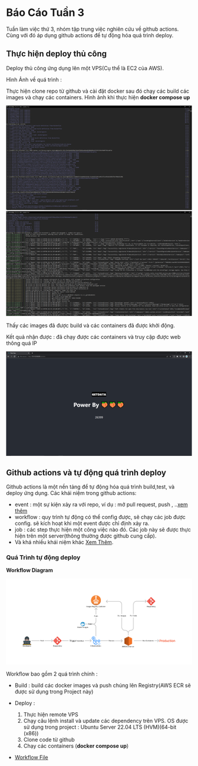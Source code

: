 # Báo Cáo Tuần 3

Tuần làm việc thứ 3, nhóm tập trung việc nghiên cứu về github actions. Cùng với đó áp dụng github actions để tự động hóa quá trình deploy.

## Thực hiện deploy thủ công

Deploy thủ công ứng dụng lên một VPS(Cụ thể là EC2 của AWS).

Hình Ảnh về quá trình :

Thực hiện clone repo từ github và cài đặt docker sau đó chạy các build các images và chạy các containers.
Hình ảnh khi thực hiện **docker compose up**

![Alt text](images/week3/manually-deploy-1.png)
![Alt text](images/week3/manually-deploy-2.png)

Thấy các images đã được build và các containers đã được khởi động.

Kết quả nhận được : đã chạy được các containers và truy cập được web thông quá IP

![Alt text](images/week3/manually-deploy-result.png)

## Github actions và tự động quá trình deploy

Github actions là một nền tảng để tự động hóa quá trình build,test, và deploy ứng dụng.
Các khái niệm trong github actions:

- event : một sự kiện xảy ra với repo, ví dụ : mở pull request, push , ..[xem thêm](https://docs.github.com/en/actions/using-workflows/events-that-trigger-workflows)
- workflow : quy trình tự động có thể config được, sẽ chạy các job được config. sẽ kích hoạt khi một event được chỉ định xảy ra.
- job : các step thực hiện một công việc nào đó. Các job này sẽ được thực hiện trên một server(thông thường được github cung cấp).
- Và khá nhiều khái niệm khác [Xem Thêm](https://docs.github.com/en/actions/learn-github-actions/understanding-github-actions).

### Quá Trình tự động deploy

**Workflow Diagram**

![Alt text](images/week3/cd-workflow.png)

Workflow bao gồm 2 quá trình chính :

- Build : build các docker images và push chúng lên Registry(AWS ECR sẽ được sử dụng trong Project này)
- Deploy :

  1. Thực hiện remote VPS
  1. Chạy câu lệnh install và update các dependency trên VPS. OS được sử dụng trong project : Ubuntu Server 22.04 LTS (HVM)(64-bit (x86))
  1. Clone code từ github
  1. Chạy các containers (**docker compose up**)

- [Workflow File](https://github.com/quanduongduc/se2022-15.3/blob/main/.github/workflows/deploy.yml)
